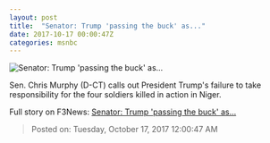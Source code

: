 ```yaml
---
layout: post
title:  "Senator: Trump 'passing the buck' as..."
date: 2017-10-17 00:00:47Z
categories: msnbc
---
```


![Senator: Trump 'passing the buck' as...](http://media1.s-nbcnews.com/j/MSNBC/Components/Video/201710/2017-10-17T00-05-36-466Z--1280x720.video_1067x600.jpg)

Sen. Chris Murphy (D-CT) calls out President Trump's failure to take responsibility for the four soldiers killed in action in Niger.


Full story on F3News: [Senator: Trump 'passing the buck' as...](http://www.f3nws.com/n/szcQCE)

> Posted on: Tuesday, October 17, 2017 12:00:47 AM

